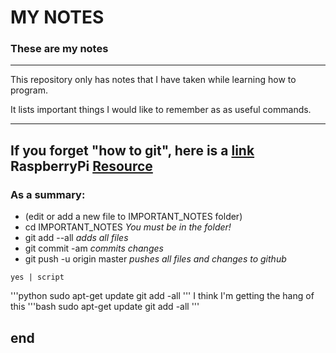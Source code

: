 # MY NOTES

### These are my notes

---

This repository only has notes that I have taken while
learning how to program.

It lists important things I would like to remember as
as useful commands.

---
If you forget "how to git", here is a [link](https://www.raspberrypi.org/learning/getting-started-with-git/worksheet/)
RaspberryPi [Resource](https://www.raspberrypi.org/documentation/remote-access/ssh/passwordless.md)
---

### As a summary:
* (edit or add a new file to IMPORTANT_NOTES folder)
* cd IMPORTANT_NOTES		*You must be in the folder!*
* git add --all			*adds all files*
* git commit -am		*commits changes*
* git push -u origin master	*pushes all files and changes to github*

<pre>
<code>yes | script</code>
</pre>
'''python
sudo apt-get update
git add -all
'''
I think I'm getting the hang of this
'''bash
sudo apt-get update
git add -all
'''


end
---
